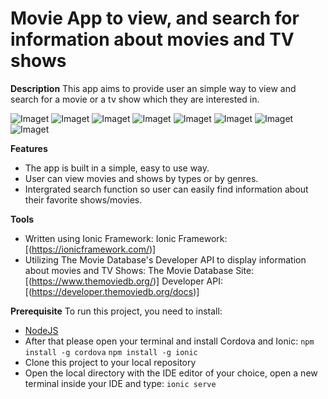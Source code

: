 # Movie App to view, and search for information about movies and TV shows


__Description__
This app aims to provide user an simple way to view and search for a movie or a tv show which they are interested in.

![Imaget]([image_url](https://github.com/baonguyen2002/MyMovieApp/blob/master/app%20images/1.png))
![Imaget]([image_url](https://github.com/baonguyen2002/MyMovieApp/blob/master/app%20images/2.png))
![Imaget]([image_url](https://github.com/baonguyen2002/MyMovieApp/blob/master/app%20images/3.png))
![Imaget]([image_url](https://github.com/baonguyen2002/MyMovieApp/blob/master/app%20images/4.png))
![Imaget]([image_url](https://github.com/baonguyen2002/MyMovieApp/blob/master/app%20images/5.png))
![Imaget]([image_url](https://github.com/baonguyen2002/MyMovieApp/blob/master/app%20images/6.png))
![Imaget]([image_url](https://github.com/baonguyen2002/MyMovieApp/blob/master/app%20images/7.png))
![Imaget]([image_url](https://github.com/baonguyen2002/MyMovieApp/blob/master/app%20images/8.png))


__Features__
+ The app is built in a simple, easy to use way.
+ User can view movies and shows by types or by genres.
+ Intergrated search function so user can easily find information about their favorite shows/movies.


__Tools__
+ Written using Ionic Framework:
  Ionic Framework: [(https://ionicframework.com/)]
+ Utilizing The Movie Database's Developer API to display information about movies and TV Shows:
  The Movie Database Site: [(https://www.themoviedb.org/)]
  Developer API: [(https://developer.themoviedb.org/docs)]

__Prerequisite__
To run this project, you need to install:
- [NodeJS](https://nodejs.org/en)
- After that please open your terminal and install Cordova and Ionic:
  ```npm install -g cordova```
  ```npm install -g ionic```
- Clone this project to your local repository
- Open the local directory with the IDE editor of your choice, open a new terminal inside your IDE and type:
  ```ionic serve```
